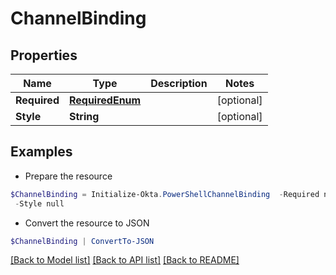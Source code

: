 # ChannelBinding
## Properties

Name | Type | Description | Notes
------------ | ------------- | ------------- | -------------
**Required** | [**RequiredEnum**](RequiredEnum.md) |  | [optional] 
**Style** | **String** |  | [optional] 

## Examples

- Prepare the resource
```powershell
$ChannelBinding = Initialize-Okta.PowerShellChannelBinding  -Required null `
 -Style null
```

- Convert the resource to JSON
```powershell
$ChannelBinding | ConvertTo-JSON
```

[[Back to Model list]](../README.md#documentation-for-models) [[Back to API list]](../README.md#documentation-for-api-endpoints) [[Back to README]](../README.md)

